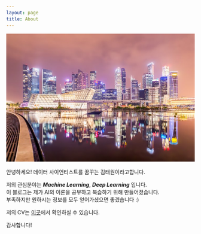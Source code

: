 ```yaml
---
layout: page
title: About
---
```

![city](./images/city.jpg)

안녕하세요! 데이터 사이언티스트를 꿈꾸는 김태원이라고합니다.

저의 관심분야는 ***Machine Learning***, ***Deep Learning*** 입니다.  
이 블로그는 제가 AI의 이론을 공부하고 복습하기 위해 만들어졌습니다.  
부족하지만 원하시는 정보를 모두 얻어가셨으면 좋겠습니다 :)

저의 CV는 <a href="http://taewonkimz.github.io/images/CV.pdf">이곳</a>에서 확인하실 수 있습니다.

감사합니다!
